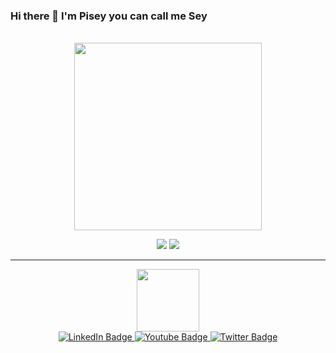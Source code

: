 ### Hi there 👋 I'm Pisey you can call me Sey
<br>
<div align="center">
  <img src="https://media1.giphy.com/media/v1.Y2lkPTc5MGI3NjExODVhbmhydzh5cXN6YmswOWFtN3lqcng1dnVyam5zMnJucnVlYXluYSZlcD12MV9pbnRlcm5hbF9naWZfYnlfaWQmY3Q9Zw/RbDKaczqWovIugyJmW/giphy.gif" height="300"/>
</div>
<p align="center">
  <img src="https://skillicons.dev/icons?i=java,spring,ts,nodejs,react,mongodb,postgres,prisma,nest" />
  <img src="https://skillicons.dev/icons?i=html,css,tailwind,js,vue,git,postman,figma" />
</p>

<hr>

<div id="header" align="center">
  <img src="https://media.giphy.com/media/M9gbBd9nbDrOTu1Mqx/giphy.gif" width="100"/>
</div>

 <div id="badges" align="center">
  <a href="your-linkedin-URL">
    <img src="https://img.shields.io/badge/LinkedIn-blue?style=for-the-badge&logo=linkedin&logoColor=white" alt="LinkedIn Badge"/>
  </a>
  <a href="your-youtube-URL">
    <img src="https://img.shields.io/badge/YouTube-red?style=for-the-badge&logo=youtube&logoColor=white" alt="Youtube Badge"/>
  </a>
  <a href="your-twitter-URL">
    <img src="https://img.shields.io/badge/Twitter-blue?style=for-the-badge&logo=twitter&logoColor=white" alt="Twitter Badge"/>
  </a>
</div>
